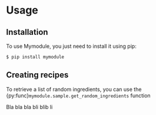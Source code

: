 # Usage

## Installation

To use Mymodule, you just need to install it using pip:

```console
$ pip install mymodule
```

## Creating recipes

To retrieve a list of random ingredients,
you can use the {py:func}`mymodule.sample.get_random_ingredients` function

Bla bla bla
bli blib li
